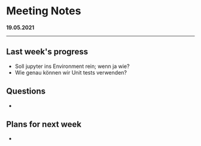 # Meeting Notes
**19.05.2021**

---

## Last week's progress

- Soll jupyter ins Environment rein; wenn ja wie?
- Wie genau können wir Unit tests verwenden?

## Questions
-

## Plans for next week
-
